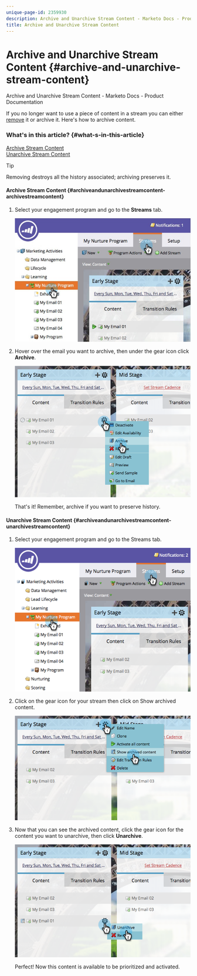 ```yaml
---
unique-page-id: 2359930
description: Archive and Unarchive Stream Content - Marketo Docs - Product Documentation
title: Archive and Unarchive Stream Content
---
```


# Archive and Unarchive Stream Content {#archive-and-unarchive-stream-content}

Archive and Unarchive Stream Content - Marketo Docs - Product Documentation

If you no longer want to use a piece of content in a stream you can either [remove](remove-stream-content.md) it or archive it. Here's how to archive content.

### What's in this article? {#what-s-in-this-article}

[Archive Stream Content](#archiveandunarchivestreamcontent-archivestreamcontent)  
[Unarchive Stream Content](#archiveandunarchivestreamcontent-unarchivestreamcontent)

>[!TIP]
>
>Removing destroys all the history associated; archiving preserves it.

#### Archive Stream Content {#archiveandunarchivestreamcontent-archivestreamcontent}

1. Select your engagement program and go to the **Streams** tab.

   ![](assets/cloneasteam-4.jpg)

1. Hover over the email you want to archive, then under the gear icon click **Archive**.

   ![](assets/image2014-9-15-17-3a42-3a7.png)

   That's it! Remember, archive if you want to preserve history.

#### Unarchive Stream Content {#archiveandunarchivestreamcontent-unarchivestreamcontent}

1. Select your engagement program and go to the Streams tab.

   ![](assets/image2014-9-15-17-3a42-3a11.png)

1. Click on the gear icon for your stream then click on Show archived content.

   ![](assets/image2014-9-15-17-3a42-3a15.png)

1. Now that you can see the archived content, click the gear icon for the content you want to unarchive, then click **Unarchive**.

   ![](assets/image2014-9-15-17-3a42-3a24.png)

   Perfect! Now this content is available to be prioritized and activated.

